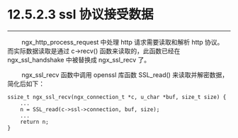 # 12.5.2.3 ssl 协议接受数据
***

&emsp;&emsp;
ngx\_http\_process\_request 中处理 http 请求需要读取和解析 http 协议。
而实际数据读取是通过 c->recv() 函数来读取的，此函数已经在 ngx\_ssl\_handshake 中被替换成 ngx\_ssl\_recv 了。

&emsp;&emsp;
ngx\_ssl\_recv 函数中调用 openssl 库函数 SSL\_read() 来读取并解密数据，简化后如下：

    ssize_t ngx_ssl_recv(ngx_connection_t *c, u_char *buf, size_t size) {
        ...
        n = SSL_read(c->ssl->connection, buf, size);
        ...
        return n;
    }